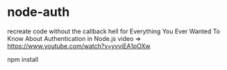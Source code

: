 # node-auth
recreate code without the callback hell for Everything You Ever Wanted To Know About Authentication in Node.js video => https://www.youtube.com/watch?v=yvviEA1pOXw

npm install 
